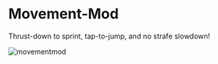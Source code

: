 # Movement-Mod
Thrust-down to sprint, tap-to-jump, and no strafe slowdown!

![movementmod](https://user-images.githubusercontent.com/96493201/147374247-7a5c972e-b115-493d-8ca1-55e84ca97a97.png)

